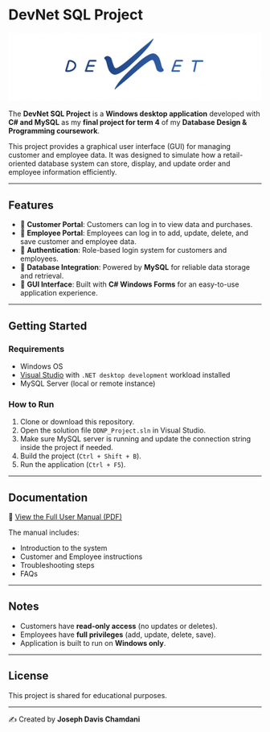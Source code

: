 # DevNet SQL Project  

![DevNet SQL Project](devnet-cover.png)  

The **DevNet SQL Project** is a **Windows desktop application** developed with **C# and MySQL** as my **final project for term 4** of my **Database Design & Programming coursework**.  

This project provides a graphical user interface (GUI) for managing customer and employee data. It was designed to simulate how a retail-oriented database system can store, display, and update order and employee information efficiently.  

---

## Features  
- 🔹 **Customer Portal**: Customers can log in to view data and purchases.  
- 🔹 **Employee Portal**: Employees can log in to add, update, delete, and save customer and employee data.  
- 🔹 **Authentication**: Role-based login system for customers and employees.  
- 🔹 **Database Integration**: Powered by **MySQL** for reliable data storage and retrieval.  
- 🔹 **GUI Interface**: Built with **C# Windows Forms** for an easy-to-use application experience.  

---

## Getting Started  

### Requirements  
- Windows OS  
- [Visual Studio](https://visualstudio.microsoft.com/) with `.NET desktop development` workload installed  
- MySQL Server (local or remote instance)  

### How to Run  
1. Clone or download this repository.  
2. Open the solution file `DDNP_Project.sln` in Visual Studio.  
3. Make sure MySQL server is running and update the connection string inside the project if needed.  
4. Build the project (`Ctrl + Shift + B`).  
5. Run the application (`Ctrl + F5`).  

---

## Documentation  

📖 [View the Full User Manual (PDF)](Devnet-sql-Joseph-Davis-Chamdani-10k.pdf)  

The manual includes:  
- Introduction to the system  
- Customer and Employee instructions  
- Troubleshooting steps  
- FAQs  

---

## Notes  
- Customers have **read-only access** (no updates or deletes).  
- Employees have **full privileges** (add, update, delete, save).  
- Application is built to run on **Windows only**.  

---

## License  
This project is shared for educational purposes.  

---

✍️ Created by **Joseph Davis Chamdani**  
